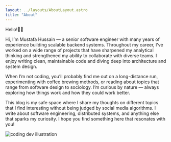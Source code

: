 ```yaml
---
layout: ../layouts/AboutLayout.astro
title: "About"
---
```


Hello!👋🏽

Hi, I’m Mustafa Hussain — a senior software engineer with many years of experience building scalable backend systems.
Throughout my career, I’ve worked on a wide range of projects that have sharpened my analytical thinking and strengthened my ability to collaborate with diverse teams. I enjoy writing clean, maintainable code and diving deep into architecture and system design.

When I’m not coding, you’ll probably find me out on a long-distance run, experimenting with coffee brewing methods, or reading about topics that range from software design to sociology. I’m curious by nature — always exploring how things work and how they could work better.

This blog is my safe space where I share my thoughts on different topics that I find interesting without being judged by social media algorithms. I write about software engineering, distributed systems, and anything else that sparks my curiosity. I hope you find something here that resonates with you!

<div>
  <img src="/assets/dev.svg" class="sm:w-1/2 mx-auto" alt="coding dev illustration">
</div>

